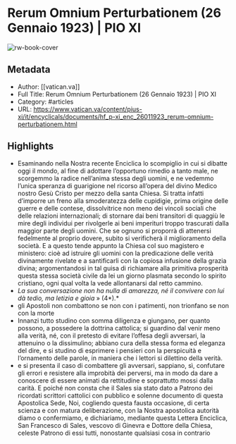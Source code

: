 # Rerum Omnium Perturbationem (26 Gennaio 1923) | PIO XI

![rw-book-cover](https://readwise-assets.s3.amazonaws.com/static/images/article0.00998d930354.png)

## Metadata
- Author: [[vatican.va]]
- Full Title: Rerum Omnium Perturbationem (26 Gennaio 1923) | PIO XI
- Category: #articles
- URL: https://www.vatican.va/content/pius-xi/it/encyclicals/documents/hf_p-xi_enc_26011923_rerum-omnium-perturbationem.html

## Highlights
- Esaminando nella Nostra recente Enciclica lo scompiglio in cui si dibatte oggi il mondo, al fine di adottare l’opportuno rimedio a tanto male, ne scorgemmo la radice nell’anima stessa degli uomini, e ne vedemmo l’unica speranza di guarigione nel ricorso all’opera del divino Medico nostro Gesù Cristo per mezzo della santa Chiesa. Si tratta infatti d’imporre un freno alla smoderatezza delle cupidigie, prima origine delle guerre e delle contese, dissolvitrice non meno dei vincoli sociali che delle relazioni internazionali; di stornare dai beni transitori di quaggiù le mire degli individui per rivolgerle ai beni imperituri troppo trascurati dalla maggior parte degli uomini. Che se ognuno si proporrà di attenersi fedelmente al proprio dovere, subito si verificherà il miglioramento della società. E a questo tende appunto la Chiesa col suo magistero e ministero: cioè ad istruire gli uomini con la predicazione delle verità divinamente rivelate e a santificarli con la copiosa infusione della grazia divina; argomentandosi in tal guisa di richiamare alla primitiva prosperità questa stessa società civile da lei un giorno plasmata secondo lo spirito cristiano, ogni qual volta la vede allontanarsi dal retto cammino.
- *La sua conversazione non ha nulla di amarezza, né il convivere con lui dà tedio, ma letizia e gioia* » (4*).*
- gli Apostoli non combattono se non con i patimenti, non trionfano se non con la morte
- Innanzi tutto studino con somma diligenza e giungano, per quanto possono, a possedere la dottrina cattolica; si guardino dal venir meno alla verità, né, con il pretesto di evitare l’offesa degli avversari, la attenuino o la dissimulino; abbiano cura della stessa forma ed eleganza del dire, e si studino di esprimere i pensieri con la perspicuità e l’ornamento delle parole, in maniera che i lettori si dilettino della verità.
- e si presenta il caso di combattere gli avversari, sappiano, sì, confutare gli errori e resistere alla improbità dei perversi, ma in modo da dare a conoscere di essere animati da rettitudine e soprattutto mossi dalla carità. E poiché non consta che il Sales sia stato dato a Patrono dei ricordati scrittori cattolici con pubblico e solenne documento di questa Apostolica Sede, Noi, cogliendo questa fausta occasione, di certa scienza e con matura deliberazione, con la Nostra apostolica autorità diamo o confermiamo, e dichiariamo, mediante questa Lettera Enciclica, San Francesco di Sales, vescovo di Ginevra e Dottore della Chiesa, celeste Patrono di essi tutti, nonostante qualsiasi cosa in contrario
